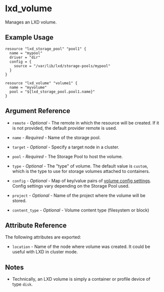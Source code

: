 # lxd_volume

Manages an LXD volume.

## Example Usage

```hcl
resource "lxd_storage_pool" "pool1" {
  name = "mypool"
  driver = "dir"
  config = {
    source = "/var/lib/lxd/storage-pools/mypool"
  }
}

resource "lxd_volume" "volume1" {
  name = "myvolume"
  pool = "${lxd_storage_pool.pool1.name}"
}
```

## Argument Reference

* `remote` - *Optional* - The remote in which the resource will be created. If
	it is not provided, the default provider remote is used.

* `name` - *Required* - Name of the storage pool.

* `target` - *Optional* - Specify a target node in a cluster.

* `pool` - *Required* - The Storage Pool to host the volume.

* `type` - *Optional* - The "type" of volume. The default value is `custom`,
	which is the type to use for storage volumes attached to containers.

* `config` - *Optional* - Map of key/value pairs of
	[volume config settings](https://github.com/lxc/lxd/blob/master/doc/configuration.md).
	Config settings vary depending on the Storage Pool used.

* `project` - *Optional* - Name of the project where the volume will be stored.

* `content_type` - *Optional* - Volume content type (filesystem or block)

## Attribute Reference

The following attributes are exported:

* `location` - Name of the node where volume was created. It could be useful with LXD in cluster mode.

## Notes

* Technically, an LXD volume is simply a container or profile device of
  type `disk`.
